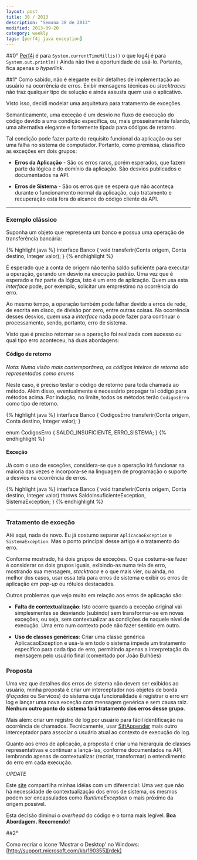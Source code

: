 ```yaml
---
layout: post
title: 38 / 2013
description: "Semana 38 de 2013"
modified: 2013-09-20
category: weekly
tags: [perf4j java exception]
---
```



##0°
[Perf4j][perf4j] é para `System.currentTimeMillis()` o que log4j é para `System.out.println()`
Ainda não tive a oportunidade de usá-lo. Portanto, fica apenas o *hyperlink*.


##1°
Como sabido, não é elegante exibir detalhes de implementação ao usuário na ocorrência de erros.
Exibir mensagens técnicas ou *stacktraces* não traz qualquer tipo de solução e ainda assusta quem
usa o aplicativo.

Visto isso, decidi modelar uma arquitetura para tratamento de exceções.

Semanticamente, uma exceção é um desvio no fluxo de execução do código devido a uma condição
específica, ou, mais grosseiramente falando, uma alternativa elegante e fortemente tipada para
códigos de retorno.

Tal condição pode fazer parte do requisito funcional da aplicação ou ser uma falha no sistema de
computador. Portanto, como premissa, classifico as exceções em dois grupos:

 * **Erros da Aplicação** - São os erros raros, porém esperados, que fazem parte da lógica e do
   domínio da aplicação. São desvios publicados e documentados na API.

 * **Erros de Sistema** - São os erros que se espera que não aconteça durante o funcionamento normal
   da aplicação, cujo tratamento e recuperação está fora do alcance do código cliente da API.


---

### Exemplo clássico

Suponha um objeto que representa um banco e possua uma operação de transferência bancária:

{% highlight java %}
interface Banco {
	void transferir(Conta origem, Conta destino, Integer valor);
}
{% endhighlight %}

É esperado que a conta de origem não tenha saldo suficiente para executar a operação, gerando um
desvio na execução padrão. Uma vez que é esperado e faz parte da lógica, isto é um erro de
aplicação. Quem usa esta *interface* pode, por exemplo, solicitar um empréstimo na ocorrência do
erro.

Ao mesmo tempo, a operação também pode falhar devido a erros de rede, de escrita em disco, de
divisão por zero, entre outras coisas. Na ocorrência desses desvios, quem usa a *interface* nada
pode fazer para continuar o processamento, sendo, portanto, erro de sistema.


Visto que é preciso retornar se a operação foi realizada com sucesso ou qual tipo erro aconteceu, há
duas abordagens:


#### Código de retorno

*Nota: Numa visão mais contemporânea, os códigos inteiros de retorno são representados como enums*

Neste caso, é preciso testar o código de retorno para toda chamada ao método. Além disso,
eventualmente é necessário propagar tal código para métodos acima. Por indução, no limite, todos os
métodos terão `CodigosErro` como tipo de retorno.

{% highlight java %}
interface Banco {
	CodigosErro transferir(Conta origem, Conta destino, Integer valor);
}

enum CodigosErro {
	SALDO_INSUFICIENTE, ERRO_SISTEMA;
}
{% endhighlight %}


#### Exceção

Já com o uso de exceções, considera-se que a operação irá funcionar na maioria das vezes e
incorpora-se na linguagem de programação o suporte a desvios na ocorrência de erros.

{% highlight java %}
interface Banco {
	void transferir(Conta origem, Conta destino, Integer valor)
		throws SaldoInsuficienteException, SistemaException;
}
{% endhighlight %}


---

### Tratamento de exceção

Até aqui, nada de novo. Eu já costumo separar `AplicacaoException` e `SistemaException`. Mas o
ponto principal desse artigo é o tratamento do erro.

Conforme mostrado, há dois grupos de exceções. O que costuma-se fazer é considerar os dois grupos
iguais, exibindo-as numa tela de erro, mostrando sua mensagem, *stacktrace* e o que mais vier, ou
ainda, no melhor dos casos, usar essa tela para erros de sistema e exibir os erros de aplicação em
*pop-up* ou rótulos destacados.


Outros problemas que vejo muito em relação aos erros de aplicação são:

 * **Falta de contextualização**: Isto ocorre quando a exceção original vai simplesmentes se desviando
   (subindo) sem transformar-se em novas exceções, ou seja, sem contextualizar as condições de
   naquele nível de execução. Uma erro num contexto pode não fazer sentido em outro. 

 * **Uso de classes genéricas**: Criar uma classe genérica AplicacaoException e usá-la em todo o sistema
   impede um tratamento específico para cada tipo de erro, permitindo apenas a interpretação da
   mensagem pelo usuário final (comentado por João Bulhões)



### Proposta

Uma vez que detalhes dos erros de sistema não devem ser exibidos ao usuário, minha proposta é criar
um interceptador nos objetos de borda (*Façades* ou Servicos) do sistema cuja funcionalidade é
registrar o erro em log e lançar uma nova exceção com mensagem genérica e sem causa raiz. **Nenhum
outro ponto do sistema fará tratamento dos erros desse grupo**.


Mais além: criar um registro de log por usuário para fácil identificação na ocorrência de chamados.
Tecnicamente, usar [SiftAppender][sift] mais outro interceptador para associar o usuário atual ao
contexto de execução do log.

Quanto aos erros de aplicação, a proposta é criar uma hierarquia de classes representativas e
continuar a lançá-las, conforme documentados na API, lembrando apenas de contextualizar (recriar,
transformar) o entendimento do erro em cada execução.



*UPDATE*

Este [site][javaexc] compartilha minhas idéias com um diferencial: Uma vez que não há necessidade de
contextualização dos erros de sistema, os mesmos podem ser encapsulados como *RuntimeException* o mais
próximo da origem possível.


Esta decisão diminui o *overhead* do código e o torna mais legível.
**Boa Abordagem. Recomendo!**



##2°

Como recriar o ícone 'Mostrar o Desktop' no Windows:
[http://support.microsoft.com/kb/190355][rdek]



[perf4j]: http://perf4j.codehaus.org
[sift]: http://logback.qos.ch/manual/appenders.html#SiftingAppender
[javaexc]: http://www.oracle.com/technetwork/articles/entarch/effective-exceptions-092345.html
[rdek]: http://support.microsoft.com/kb/190355
